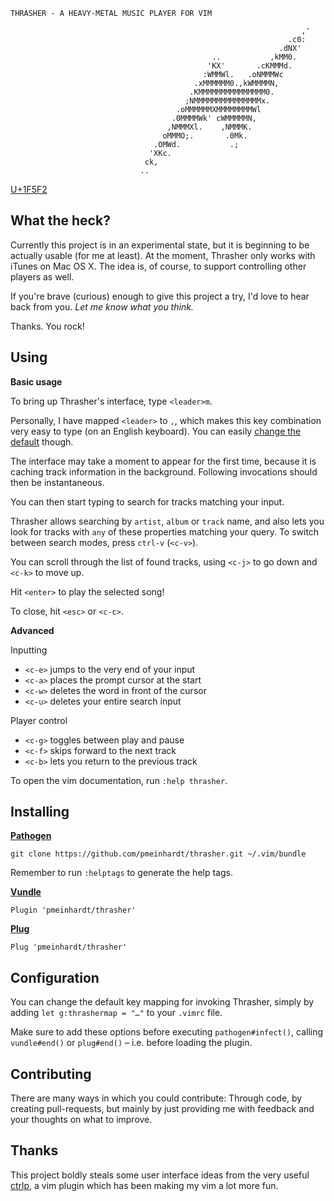 ```
THRASHER - A HEAVY-METAL MUSIC PLAYER FOR VIM

                                                                 ,'
                                                              .c0:
                                                            .dNX'
                                             ..           ,kMM0.
                                            'KX'       .cKMMMd.
                                           :WMMWl.   .oNMMMWc
                                         .xMMMMMM0.,kWMMMMN,
                                        .KMMMMMMMMMMMMMMM0.
                                       ;NMMMMMMMMMMMMMMMx.
                                     .oMMMMMMXMMMMMMMMWl
                                    .0MMMMWk' cWMMMMMN,
                                   ,NMMMXl.    ,NMMMK.
                                  oMMMO;.       .0Mk.
                                .OMWd.           .;
                               'XKc.
                              ck,
                             ..
```

[U+1F5F2](http://unicode-table.com/en/1F5F2/)

## What the heck?

Currently this project is in an experimental state,
but it is beginning to be actually usable (for me at least).
At the moment, Thrasher only works with iTunes on Mac OS X.
The idea is, of course, to support controlling other players as well.

If you're brave (curious) enough to give this project a try,
I'd love to hear back from you. *Let me know what you think.*

Thanks. You rock!

## Using

**Basic usage**

To bring up Thrasher's interface, type `<leader>m`.

Personally, I have mapped `<leader>` to `,`, which makes this key combination
very easy to type (on an English keyboard).  You can easily
[change the default](#configuration) though.

The interface may take a moment to appear for the first time,
because it is caching track information in the background.
Following invocations should then be instantaneous.

You can then start typing to search for tracks matching your input.

Thrasher allows searching by `artist`, `album` or `track` name, and also
lets you look for tracks with `any` of these properties matching your query.
To switch between search modes, press `ctrl-v` (`<c-v>`).

You can scroll through the list of found tracks, using `<c-j>` to go down and
`<c-k>` to move up.

Hit `<enter>` to play the selected song!

To close, hit `<esc>` or `<c-c>`.

**Advanced**

Inputting

- `<c-e>` jumps to the very end of your input
- `<c-a>` places the prompt cursor at the start
- `<c-w>` deletes the word in front of the cursor
- `<c-u>` deletes your entire search input

Player control

- `<c-g>` toggles between play and pause
- `<c-f>` skips forward to the next track
- `<c-b>` lets you return to the previous track

To open the vim documentation, run `:help thrasher`.

## Installing

**[Pathogen](https://github.com/tpope/vim-pathogen)**

`git clone https://github.com/pmeinhardt/thrasher.git ~/.vim/bundle`

Remember to run `:helptags` to generate the help tags.

**[Vundle](https://github.com/VundleVim/Vundle.vim)**

`Plugin 'pmeinhardt/thrasher'`

**[Plug](https://github.com/junegunn/vim-plug)**

`Plug 'pmeinhardt/thrasher'`

## Configuration

You can change the default key mapping for invoking Thrasher,
simply by adding `let g:thrashermap = "…"` to your `.vimrc` file.

Make sure to add these options before executing `pathogen#infect()`,
calling `vundle#end()` or `plug#end()` – i.e. before loading the plugin.

## Contributing

There are many ways in which you could contribute: Through code, by creating
pull-requests, but mainly by just providing me with feedback and
your thoughts on what to improve.

## Thanks

This project boldly steals some user interface ideas from the very useful
[ctrlp](https://github.com/ctrlpvim/ctrlp.vim),
a vim plugin which has been making my vim a lot more fun.
